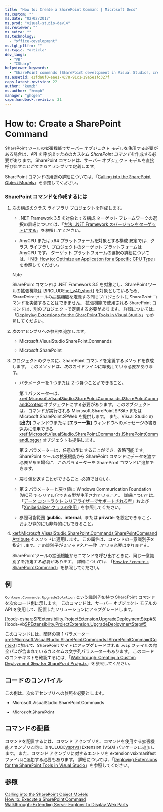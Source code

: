 ```yaml
---
title: "How to: Create a SharePoint Command | Microsoft Docs"
ms.custom: ""
ms.date: "02/02/2017"
ms.prod: "visual-studio-dev14"
ms.reviewer: ""
ms.suite: ""
ms.technology: 
  - "office-development"
ms.tgt_pltfrm: ""
ms.topic: "article"
dev_langs: 
  - "VB"
  - "CSharp"
helpviewer_keywords: 
  - "SharePoint commands [SharePoint development in Visual Studio], creating"
ms.assetid: e1fda8f0-eae1-4278-91c1-19a5e1fc327f
caps.latest.revision: 22
author: "kempb"
ms.author: "kempb"
manager: "ghogen"
caps.handback.revision: 21
---
```

# How to: Create a SharePoint Command
  SharePoint ツールの拡張機能でサーバー オブジェクト モデルを使用する必要がある場合は、API を呼び出すためのカスタム *SharePoint コマンド*を作成する必要があります。  SharePoint コマンドは、サーバー オブジェクト モデルを直接呼び出すことができるアセンブリで定義します。  
  
 SharePoint コマンドの用途の詳細については、「[Calling into the SharePoint Object Models](../sharepoint/calling-into-the-sharepoint-object-models.md)」を参照してください。  
  
### SharePoint コマンドを作成するには  
  
1.  次の構成のクラス ライブラリ プロジェクトを作成します。  
  
    -   .NET Framework 3.5 を対象とする構成  ターゲット フレームワークの選択の詳細については、「[方法: .NET Framework のバージョンをターゲットにする](../Topic/How%20to:%20Target%20a%20Version%20of%20the%20.NET%20Framework.md)」を参照してください。  
  
    -   AnyCPU または x64 プラットフォームを対象とする構成  既定では、クラス ライブラリ プロジェクトのターゲット プラットフォームは AnyCPU です。  ターゲット プラットフォームの選択の詳細については、「[NIB: How to: Optimize an Application for a Specific CPU Type](http://msdn.microsoft.com/ja-jp/294a75d2-4279-4b72-8298-2bea05be907a)」を参照してください。  
  
    > [!NOTE]  
    >  SharePoint コマンドは .NET Framework 3.5 を対象とし、SharePoint ツールの拡張機能は [!INCLUDE[net_v40_short](../sharepoint/includes/net-v40-short-md.md)] を対象としているため、SharePoint ツールの拡張機能を定義する同じプロジェクトに SharePoint コマンドを実装することはできません。  拡張機能で使用される SharePoint コマンドは、別のプロジェクトで定義する必要があります。  詳細については、「[Deploying Extensions for the SharePoint Tools in Visual Studio](../sharepoint/deploying-extensions-for-the-sharepoint-tools-in-visual-studio.md)」を参照してください。  
  
2.  次のアセンブリへの参照を追加します。  
  
    -   Microsoft.VisualStudio.SharePoint.Commands  
  
    -   Microsoft.SharePoint  
  
3.  プロジェクトのクラスに、SharePoint コマンドを定義するメソッドを作成します。  このメソッドは、次のガイドラインに準拠している必要があります。  
  
    -   パラメーターを 1 つまたは 2 つ持つことができること。  
  
         第 1 パラメーターは、<xref:Microsoft.VisualStudio.SharePoint.Commands.ISharePointCommandContext> オブジェクトにする必要があります。  このオブジェクトは、コマンドが実行される Microsoft.SharePoint.SPSite または Microsoft.SharePoint.SPWeb を提供します。  また、Visual Studio の **\[出力\]** ウィンドウまたは **\[エラー一覧\]** ウィンドウへのメッセージの書き込みに使用できる <xref:Microsoft.VisualStudio.SharePoint.Commands.ISharePointCommandLogger> オブジェクトも提供します。  
  
         第 2 パラメーターは、任意の型にすることができ、省略可能です。  SharePoint ツールの拡張機能から SharePoint コマンドにデータを渡す必要がある場合に、このパラメーターを SharePoint コマンドに追加できます。  
  
    -   戻り値を返すことができること \(必須ではない\)。  
  
    -   第 2 パラメーターと戻り値に Windows Communication Foundation \(WCF\) でシリアル化できる型が使用されていること。  詳細については、「[データ コントラクト シリアライザーでサポートされる型](../Topic/Types%20Supported%20by%20the%20Data%20Contract%20Serializer.md)」および「[XmlSerializer クラスの使用](../Topic/Using%20the%20XmlSerializer%20Class.md)」を参照してください。  
  
    -   参照可能範囲 \(**public**、**internal**、または **private**\) を設定できること、および静的にも非静的にもできること。  
  
4.  <xref:Microsoft.VisualStudio.SharePoint.Commands.SharePointCommandAttribute> をメソッドに適用します。  この属性は、コマンドの一意識別子を指定します。この識別子がメソッド名と一致している必要はありません。  
  
     SharePoint ツールの拡張機能からコマンドを呼び出すときに、同じ一意識別子を指定する必要があります。  詳細については、「[How to: Execute a SharePoint Command](../sharepoint/how-to-execute-a-sharepoint-command.md)」を参照してください。  
  
## 例  
 `Contoso.Commands.UpgradeSolution` という識別子を持つ SharePoint コマンドを次のコード例に示します。  このコマンドは、サーバー オブジェクト モデルの API を使用して、配置したソリューションにアップグレードします。  
  
 [!code-csharp[SPExtensibility.ProjectExtension.UpgradeDeploymentStep#5](../snippets/csharp/VS_Snippets_OfficeSP/spextensibility.projectextension.upgradedeploymentstep/CS/SharePointCommands/Commands.cs#5)]
 [!code-vb[SPExtensibility.ProjectExtension.UpgradeDeploymentStep#5](../snippets/visualbasic/VS_Snippets_OfficeSP/spextensibility.projectextension.upgradedeploymentstep/vb/sharepointcommands/commands.vb#5)]  
  
 このコマンドには、暗黙の第 1 パラメーター <xref:Microsoft.VisualStudio.SharePoint.Commands.ISharePointCommandContext> に加えて、SharePoint サイトにアップグレードされる .wsp ファイルの完全パスが含まれているカスタムの文字列パラメーターもあります。   このコードのコンテキストを確認するには、「[Walkthrough: Creating a Custom Deployment Step for SharePoint Projects](../sharepoint/walkthrough-creating-a-custom-deployment-step-for-sharepoint-projects.md)」を参照してください。  
  
## コードのコンパイル  
 この例は、次のアセンブリへの参照を必要とします。  
  
-   Microsoft.VisualStudio.SharePoint.Commands  
  
-   Microsoft.SharePoint  
  
## コマンドの配置  
 コマンドを配置するには、コマンド アセンブリを、コマンドを使用する拡張機能アセンブリと同じ [!INCLUDE[vsprvs](../sharepoint/includes/vsprvs-md.md)] Extension \(VSIX\) パッケージに追加します。  また、コマンド アセンブリに対するエントリを extension.vsixmanifest ファイルに追加する必要もあります。  詳細については、「[Deploying Extensions for the SharePoint Tools in Visual Studio](../sharepoint/deploying-extensions-for-the-sharepoint-tools-in-visual-studio.md)」を参照してください。  
  
## 参照  
 [Calling into the SharePoint Object Models](../sharepoint/calling-into-the-sharepoint-object-models.md)   
 [How to: Execute a SharePoint Command](../sharepoint/how-to-execute-a-sharepoint-command.md)   
 [Walkthrough: Extending Server Explorer to Display Web Parts](../sharepoint/walkthrough-extending-server-explorer-to-display-web-parts.md)  
  
  